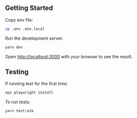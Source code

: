 ## Getting Started

Copy env file:

```bash
cp .env .env.local
```

Run the development server:

```bash
yarn dev
```

Open [http://localhost:3000](http://localhost:3000) with your browser to see the result.

## Testing

If running test for the first time:

```bash
npx playwright install
```

To run tests:

```bash
yarn test:e2e
```
